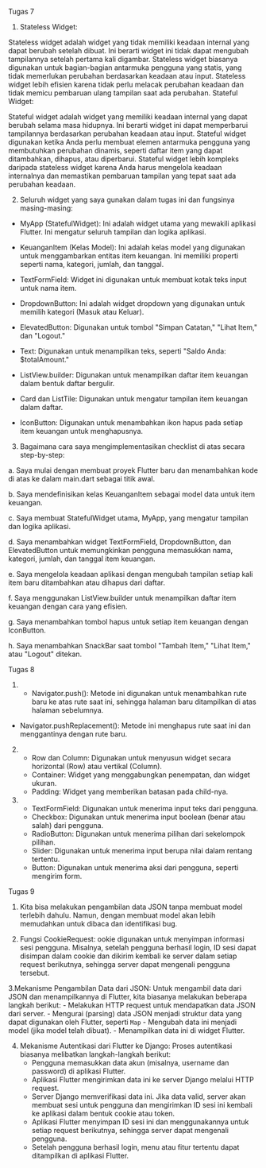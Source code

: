 
Tugas 7

1. Stateless Widget:

Stateless widget adalah widget yang tidak memiliki keadaan internal yang dapat berubah setelah dibuat. Ini berarti widget ini tidak dapat mengubah tampilannya setelah pertama kali digambar.
Stateless widget biasanya digunakan untuk bagian-bagian antarmuka pengguna yang statis, yang tidak memerlukan perubahan berdasarkan keadaan atau input.
Stateless widget lebih efisien karena tidak perlu melacak perubahan keadaan dan tidak memicu pembaruan ulang tampilan saat ada perubahan.
Stateful Widget:

Stateful widget adalah widget yang memiliki keadaan internal yang dapat berubah selama masa hidupnya. Ini berarti widget ini dapat memperbarui tampilannya berdasarkan perubahan keadaan atau input.
Stateful widget digunakan ketika Anda perlu membuat elemen antarmuka pengguna yang membutuhkan perubahan dinamis, seperti daftar item yang dapat ditambahkan, dihapus, atau diperbarui.
Stateful widget lebih kompleks daripada stateless widget karena Anda harus mengelola keadaan internalnya dan memastikan pembaruan tampilan yang tepat saat ada perubahan keadaan.

2. Seluruh widget yang saya gunakan dalam tugas ini dan fungsinya masing-masing:

- MyApp (StatefulWidget): Ini adalah widget utama yang mewakili aplikasi Flutter. Ini mengatur seluruh tampilan dan logika aplikasi.

- KeuanganItem (Kelas Model): Ini adalah kelas model yang digunakan untuk menggambarkan entitas item keuangan. Ini memiliki properti seperti nama, kategori, jumlah, dan tanggal.

- TextFormField: Widget ini digunakan untuk membuat kotak teks input untuk nama item.

- DropdownButton: Ini adalah widget dropdown yang digunakan untuk memilih kategori (Masuk atau Keluar).

- ElevatedButton: Digunakan untuk tombol "Simpan Catatan," "Lihat Item," dan "Logout."

- Text: Digunakan untuk menampilkan teks, seperti "Saldo Anda: $totalAmount."

- ListView.builder: Digunakan untuk menampilkan daftar item keuangan dalam bentuk daftar bergulir.

- Card dan ListTile: Digunakan untuk mengatur tampilan item keuangan dalam daftar.

- IconButton: Digunakan untuk menambahkan ikon hapus pada setiap item keuangan untuk menghapusnya.

3. Bagaimana cara saya mengimplementasikan checklist di atas secara step-by-step:

a. Saya mulai dengan membuat proyek Flutter baru dan menambahkan kode di atas ke dalam main.dart sebagai titik awal.

b. Saya mendefinisikan kelas KeuanganItem sebagai model data untuk item keuangan.

c. Saya membuat StatefulWidget utama, MyApp, yang mengatur tampilan dan logika aplikasi.

d. Saya menambahkan widget TextFormField, DropdownButton, dan ElevatedButton untuk memungkinkan pengguna memasukkan nama, kategori, jumlah, dan tanggal item keuangan.

e. Saya mengelola keadaan aplikasi dengan mengubah tampilan setiap kali item baru ditambahkan atau dihapus dari daftar.

f. Saya menggunakan ListView.builder untuk menampilkan daftar item keuangan dengan cara yang efisien.

g. Saya menambahkan tombol hapus untuk setiap item keuangan dengan IconButton.

h. Saya menambahkan SnackBar saat tombol "Tambah Item," "Lihat Item," atau "Logout" ditekan.

Tugas 8

1. - Navigator.push(): Metode ini digunakan untuk menambahkan rute baru ke atas rute saat ini, sehingga halaman baru ditampilkan di atas halaman sebelumnya. 

- Navigator.pushReplacement(): Metode ini menghapus rute saat ini dan menggantinya dengan rute baru. 

2. - Row dan Column: Digunakan untuk menyusun widget secara horizontal (Row) atau vertikal (Column).
   - Container: Widget yang menggabungkan penempatan, dan widget ukuran.
   - Padding: Widget yang memberikan batasan pada child-nya.

3. - TextFormField: Digunakan untuk menerima input teks dari pengguna.
   - Checkbox: Digunakan untuk menerima input boolean (benar atau salah) dari pengguna.
   - RadioButton: Digunakan untuk menerima pilihan dari sekelompok pilihan.
   - Slider: Digunakan untuk menerima input berupa nilai dalam rentang tertentu.
   - Button: Digunakan untuk menerima aksi dari pengguna, seperti mengirim form.


Tugas 9

1. Kita bisa melakukan pengambilan data JSON tanpa membuat model terlebih dahulu. Namun, dengan membuat model akan lebih memudahkan untuk dibaca dan identifikasi bug. 

2. Fungsi CookieRequest: ookie  digunakan untuk menyimpan informasi sesi pengguna. Misalnya, setelah pengguna berhasil login, ID sesi dapat disimpan dalam cookie dan dikirim kembali ke server dalam setiap request berikutnya, sehingga server dapat mengenali pengguna tersebut.

3.Mekanisme Pengambilan Data dari JSON: Untuk mengambil data dari JSON dan menampilkannya di Flutter, kita biasanya melakukan beberapa langkah berikut:
    - Melakukan HTTP request untuk mendapatkan data JSON dari server.
    - Mengurai (parsing) data JSON menjadi struktur data yang dapat digunakan oleh Flutter, seperti `Map` 
    - Mengubah data ini menjadi model (jika model telah dibuat).
    - Menampilkan data ini di widget Flutter.

4. Mekanisme Autentikasi dari Flutter ke Django: Proses autentikasi biasanya melibatkan langkah-langkah berikut:
    - Pengguna memasukkan data akun (misalnya, username dan password) di aplikasi Flutter.
    - Aplikasi Flutter mengirimkan data ini ke server Django melalui HTTP request.
    - Server Django memverifikasi data ini. Jika data valid, server akan membuat sesi untuk pengguna dan mengirimkan ID sesi ini kembali ke aplikasi dalam bentuk cookie atau token.
    - Aplikasi Flutter menyimpan ID sesi ini dan menggunakannya untuk setiap request berikutnya, sehingga server dapat mengenali pengguna.
    - Setelah pengguna berhasil login, menu atau fitur tertentu dapat ditampilkan di aplikasi Flutter.

